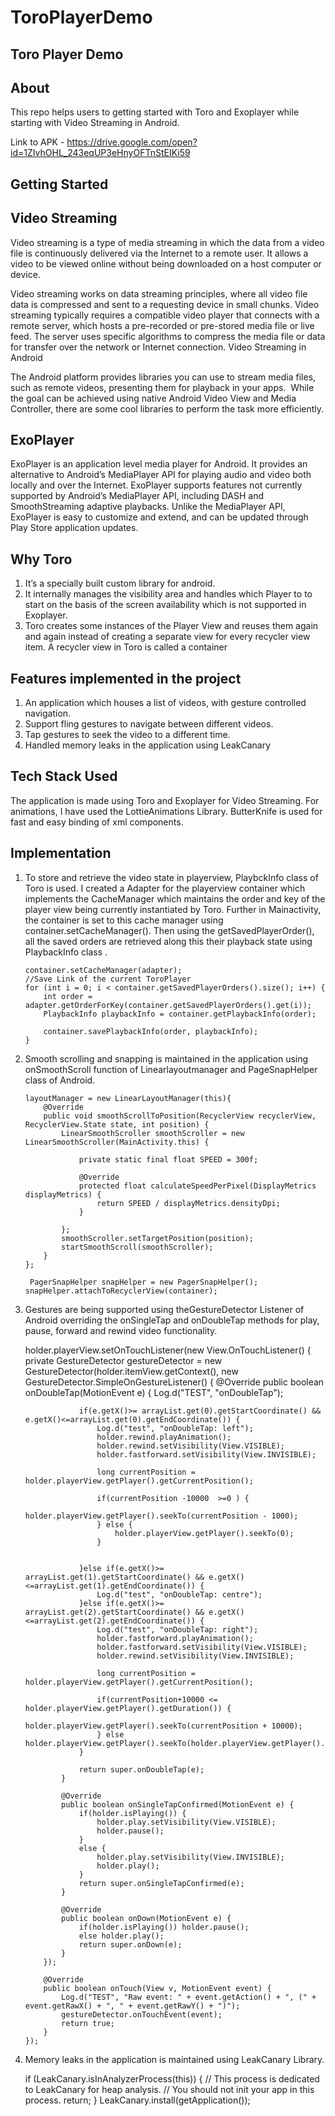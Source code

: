 # ToroPlayerDemo
## Toro Player Demo

## About
This repo helps users to getting started with Toro and Exoplayer while starting with Video Streaming in Android.

Link to APK - https://drive.google.com/open?id=1ZIvhOHL_243eqUP3eHnyOFTnStEIKi59

## Getting Started

## Video Streaming

Video streaming is a type of media streaming in which the data from a video file is continuously delivered via the Internet to a remote user. It allows a video to be viewed online without being downloaded on a host computer or device.

Video streaming works on data streaming principles, where all video file data is compressed and sent to a requesting device in small chunks. Video streaming typically requires a compatible video player that connects with a remote server, which hosts a pre-recorded or pre-stored media file or live feed. The server uses specific algorithms to compress the media file or data for transfer over the network or Internet connection.
 Video Streaming in Android

The Android platform provides libraries you can use to stream media files, such as remote videos, presenting them for playback in your apps. 
While the goal can be achieved using native Android Video View and Media Controller, there are some cool libraries to perform the task more efficiently.

## ExoPlayer

ExoPlayer is an application level media player for Android. It provides an alternative to Android’s MediaPlayer API for playing audio and video both locally and over the Internet. ExoPlayer supports features not currently supported by Android’s MediaPlayer API, including DASH and SmoothStreaming adaptive playbacks. Unlike the MediaPlayer API, ExoPlayer is easy to customize and extend, and can be updated through Play Store application updates.

## Why Toro

1.	It’s a specially built custom library for android.
2.	It internally manages the visibility area and handles which Player to to start on the basis of the screen availability which is not supported in Exoplayer.
3.	Toro creates some instances of the Player View and reuses them again and again instead of creating a separate view for every recycler view item. A recycler view in Toro is called a container

## Features implemented in the project

1.	An application which houses a list of videos, with gesture controlled navigation.
2.	Support fling gestures to navigate between different videos.
3.	Tap gestures to seek the video to a different time.
4.	Handled memory leaks in the application using LeakCanary

## Tech Stack Used 
The application is made using Toro and Exoplayer for Video Streaming. For animations, I have used the LottieAnimations Library. ButterKnife is used for fast and easy binding of xml components.

## Implementation

1.	To store and retrieve the video state in playerview, PlaybckInfo class of Toro is used. I created a Adapter for the playerview container which implements the CacheManager which maintains the order and key of the player view being currently instantiated by Toro. Further in Mainactivity, the container is set to this cache manager using container.setCacheManager().
Then using the getSavedPlayerOrder(), all the saved orders are retrieved along this their playback state using PlaybackInfo class .

        container.setCacheManager(adapter);
        //Save Link of the current ToroPlayer
        for (int i = 0; i < container.getSavedPlayerOrders().size(); i++) {
            int order = adapter.getOrderForKey(container.getSavedPlayerOrders().get(i));
            PlaybackInfo playbackInfo = container.getPlaybackInfo(order);

            container.savePlaybackInfo(order, playbackInfo);
        }
2.	Smooth scrolling and snapping is maintained in the application using onSmoothScroll function of Linearlayoutmanager and PageSnapHelper class of Android.

        layoutManager = new LinearLayoutManager(this){
            @Override
            public void smoothScrollToPosition(RecyclerView recyclerView, RecyclerView.State state, int position) {
                LinearSmoothScroller smoothScroller = new LinearSmoothScroller(MainActivity.this) {

                    private static final float SPEED = 300f;

                    @Override
                    protected float calculateSpeedPerPixel(DisplayMetrics displayMetrics) {
                        return SPEED / displayMetrics.densityDpi;
                    }

                };
                smoothScroller.setTargetPosition(position);
                startSmoothScroll(smoothScroller);
            }
        };
        
         PagerSnapHelper snapHelper = new PagerSnapHelper();
        snapHelper.attachToRecyclerView(container);
        
3.	Gestures are being supported using theGestureDetector Listener of Android overriding the onSingleTap and onDoubleTap methods for play, pause, forward and rewind video functionality.
 
       holder.playerView.setOnTouchListener(new View.OnTouchListener() {
            private GestureDetector gestureDetector = new GestureDetector(holder.itemView.getContext(), new               GestureDetector.SimpleOnGestureListener() {
                @Override
                public boolean onDoubleTap(MotionEvent e) {
                    Log.d("TEST", "onDoubleTap");

                    if(e.getX()>= arrayList.get(0).getStartCoordinate() && e.getX()<=arrayList.get(0).getEndCoordinate()) {
                        Log.d("test", "onDoubleTap: left");
                        holder.rewind.playAnimation();
                        holder.rewind.setVisibility(View.VISIBLE);
                        holder.fastforward.setVisibility(View.INVISIBLE);

                        long currentPosition = holder.playerView.getPlayer().getCurrentPosition();

                        if(currentPosition -10000  >=0 ) {
                            holder.playerView.getPlayer().seekTo(currentPosition - 1000);
                        } else {
                            holder.playerView.getPlayer().seekTo(0);
                        }


                    }else if(e.getX()>= arrayList.get(1).getStartCoordinate() && e.getX()  <=arrayList.get(1).getEndCoordinate()) {
                        Log.d("test", "onDoubleTap: centre");
                    }else if(e.getX()>= arrayList.get(2).getStartCoordinate() && e.getX()<=arrayList.get(2).getEndCoordinate()) {
                        Log.d("test", "onDoubleTap: right");
                        holder.fastforward.playAnimation();
                        holder.fastforward.setVisibility(View.VISIBLE);
                        holder.rewind.setVisibility(View.INVISIBLE);

                        long currentPosition = holder.playerView.getPlayer().getCurrentPosition();

                        if(currentPosition+10000 <= holder.playerView.getPlayer().getDuration()) {
                            holder.playerView.getPlayer().seekTo(currentPosition + 10000);
                        } else holder.playerView.getPlayer().seekTo(holder.playerView.getPlayer().getDuration());
                    }

                    return super.onDoubleTap(e);
                }

                @Override
                public boolean onSingleTapConfirmed(MotionEvent e) {
                    if(holder.isPlaying()) {
                        holder.play.setVisibility(View.VISIBLE);
                        holder.pause();
                    }
                    else {
                        holder.play.setVisibility(View.INVISIBLE);
                        holder.play();
                    }
                    return super.onSingleTapConfirmed(e);
                }

                @Override
                public boolean onDown(MotionEvent e) {
                    if(holder.isPlaying()) holder.pause();
                    else holder.play();  
                    return super.onDown(e);
                }
            });

            @Override
            public boolean onTouch(View v, MotionEvent event) {
                Log.d("TEST", "Raw event: " + event.getAction() + ", (" + event.getRawX() + ", " + event.getRawY() + ")");
                gestureDetector.onTouchEvent(event);
                return true;
            }
        });
4.	Memory leaks in the application is maintained using LeakCanary Library.
 
       if (LeakCanary.isInAnalyzerProcess(this)) {
            // This process is dedicated to LeakCanary for heap analysis.
            // You should not init your app in this process.
            return;
        }
        LeakCanary.install(getApplication());

